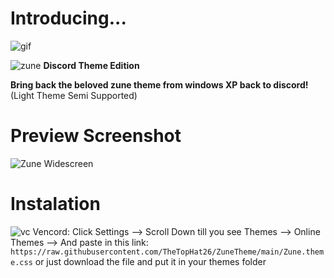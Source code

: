 # Introducing...

![gif](https://cdn.discordapp.com/attachments/1157073736055390260/1188252341170868346/zune_theme_os.gif?ex=6599d93a&is=6587643a&hm=f35b2bbc94c2e849d3ded3a161bb6a29e51ec3a544826053495644518d8a78ec&)




![zune](https://github.com/TheTopHat26/ZuneTheme/assets/115375073/e7f71f9e-0b8e-42a1-aae6-bc281cfb6d9d) **Discord Theme Edition**

**Bring back the beloved zune theme from windows XP back to discord!**
(Light Theme Semi Supported)

# Preview Screenshot

![Zune Widescreen](https://github.com/TheTopHat26/ZuneTheme/assets/115375073/b59220f5-fc27-4b3c-98f5-2e6107321636)

# Instalation

![vc](https://vencord.dev/assets/logo-nav-oneko-padding.png) Vencord: Click Settings --> Scroll Down till you see Themes --> Online Themes --> And paste in this link: ``https://raw.githubusercontent.com/TheTopHat26/ZuneTheme/main/Zune.theme.css``
or just download the file and put it in your themes folder

